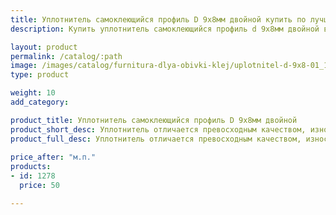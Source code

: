 ```yaml
---
title: Уплотнитель самоклеющийся профиль D 9х8мм двойной купить по лучшей цене с доставкой - Поролоныч
description: Купить уплотнитель самоклеющийся профиль d 9х8мм двойной в розницу с доставкой по Москве в интернет-магазине Поролоныча.

layout: product
permalink: /catalog/:path
image: /images/catalog/furnitura-dlya-obivki-klej/uplotnitel-d-9x8-01_1600w.jpg
type: product

weight: 10
add_category: 

product_title: Уплотнитель самоклеющийся профиль D 9х8мм двойной
product_short_desc: Уплотнитель отличается превосходным качеством, износоустойчивостью, способен выдерживать широкий диапазон колебания температуры.
product_full_desc: Уплотнитель отличается превосходным качеством, износоустойчивостью, способен выдерживать широкий диапазон колебания температуры.
        
price_after: "м.п."
products:
- id: 1278
  price: 50

---
```

